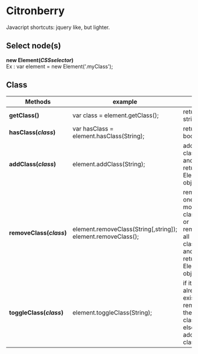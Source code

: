# Citronberry

Javacript shortcuts: jquery like, but lighter.


## Select node(s)
**new Element(*CSSselector*)**<br/>
Ex : var element = new Element('.myClass');


## Class

| Methods                    | example                                        |                                                 |
| -------------------------- |------------------------------------------------| ------------------------------------------------|
|**getClass()**              | var class = element.getClass();                | return a string |
| **hasClass(*class*)**      | var hasClass = element.hasClass(String);             | return a boolean   |
| **addClass(*class*)**      | element.addClass(String);                | add a class and return Element object  |
| **removeClass(*class*)**   | element.removeClass(String[,string]); <br/>element.removeClass(); | remove one or more classes <br/>or remove all classes<br/> and return Element object |
| **toggleClass(*class*)**      | element.toggleClass(String);                | if it already exists, remove the class, else, add the class   |

